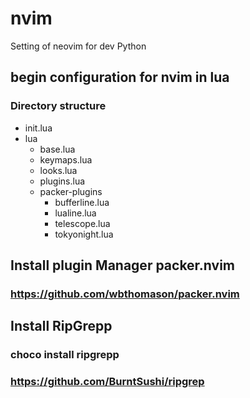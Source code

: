 # nvim
Setting of neovim for dev Python


## begin configuration for nvim in lua

### Directory structure
- init.lua
- lua
   - base.lua
   - keymaps.lua
   - looks.lua
   - plugins.lua
   - packer-plugins
      - bufferline.lua
      - lualine.lua
      - telescope.lua
      - tokyonight.lua

## Install plugin Manager packer.nvim
### https://github.com/wbthomason/packer.nvim

## Install RipGrepp
### choco install ripgrepp
### https://github.com/BurntSushi/ripgrep



